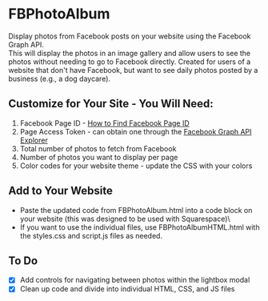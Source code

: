 # FBPhotoAlbum
Display photos from Facebook posts on your website using the Facebook Graph API.\
This will display the photos in an image gallery and allow users to see the photos without needing to go to Facebook directly.
Created for users of a website that don't have Facebook, but want to see daily photos posted by a business (e.g., a dog daycare).

## Customize for Your Site - You Will Need:
1. Facebook Page ID - [How to Find Facebook Page ID](https://www.facebook.com/help/1503421039731588/)
2. Page Access Token - can obtain one through the [Facebook Graph API Explorer](https://developers.facebook.com/tools/explorer/)
3. Total number of photos to fetch from Facebook
4. Number of photos you want to display per page
5. Color codes for your website theme - update the CSS with your colors

## Add to Your Website
- Paste the updated code from FBPhotoAlbum.html into a code block on your website (this was designed to be used with Squarespace)\
- If you want to use the individual files, use FBPhotoAlbumHTML.html with the styles.css and script.js files as needed.

## To Do
- [X] Add controls for navigating between photos within the lightbox modal
- [X] Clean up code and divide into individual HTML, CSS, and JS files

